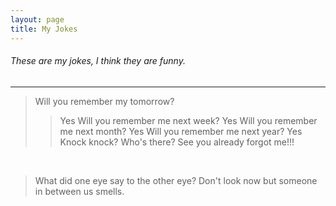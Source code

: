 ```yaml
---
layout: page
title: My Jokes
---
```


###### These are my jokes, I think they are funny.

---

>Will you remember my tomorrow? 
>>Yes
>Will you remember me next week?
>>Yes
>Will you remember me next month? 
>>Yes
>Will you remember me next year? 
>>Yes
>Knock knock? 
>>Who's there?
>See you already forgot me!!!

&nbsp; 

>What did one eye say to the other eye? 
 Don't look now but someone in between us smells.

&nbsp; 

